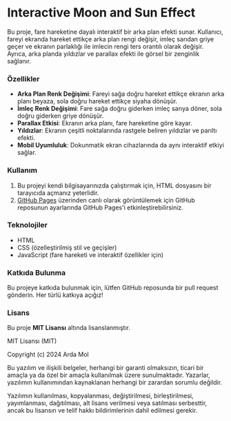# Interactive Moon and Sun Effect

Bu proje, fare hareketine dayalı interaktif bir arka plan efekti sunar. Kullanıcı, fareyi ekranda hareket ettikçe arka plan rengi değişir, imleç sarıdan griye geçer ve ekranın parlaklığı ile imlecin rengi ters orantılı olarak değişir. Ayrıca, arka planda yıldızlar ve parallax efekti ile görsel bir zenginlik sağlanır.

### Özellikler
- **Arka Plan Renk Değişimi**: Fareyi sağa doğru hareket ettikçe ekranın arka planı beyaza, sola doğru hareket ettikçe siyaha dönüşür.
- **İmleç Renk Değişimi**: Fare sağa doğru giderken imleç sarıya döner, sola doğru giderken griye dönüşür.
- **Parallax Etkisi**: Ekranın arka planı, fare hareketine göre kayar.
- **Yıldızlar**: Ekranın çeşitli noktalarında rastgele beliren yıldızlar ve parıltı efekti.
- **Mobil Uyumluluk**: Dokunmatik ekran cihazlarında da aynı interaktif etkiyi sağlar.

### Kullanım

1. Bu projeyi kendi bilgisayarınızda çalıştırmak için, HTML dosyasını bir tarayıcıda açmanız yeterlidir.
2. [GitHub Pages](https://pages.github.com/) üzerinden canlı olarak görüntülemek için GitHub reposunun ayarlarında GitHub Pages'i etkinleştirebilirsiniz.

### Teknolojiler
- HTML
- CSS (özelleştirilmiş stil ve geçişler)
- JavaScript (fare hareketi ve interaktif özellikler için)

### Katkıda Bulunma
Bu projeye katkıda bulunmak için, lütfen GitHub reposunda bir pull request gönderin. Her türlü katkıya açığız!

### Lisans

Bu proje **MIT Lisansı** altında lisanslanmıştır.

MIT Lisansı (MIT)

Copyright (c) 2024 Arda Mol

Bu yazılım ve ilişkili belgeler, herhangi bir garanti olmaksızın, ticari bir amaçla ya da özel bir amaçla kullanılmak üzere sunulmaktadır. Yazarlar, yazılımın kullanımından kaynaklanan herhangi bir zarardan sorumlu değildir.

Yazılımın kullanılması, kopyalanması, değiştirilmesi, birleştirilmesi, yayımlanması, dağıtılması, alt lisans verilmesi veya satılması serbesttir, ancak bu lisansın ve telif hakkı bildirimlerinin dahil edilmesi gerekir.
